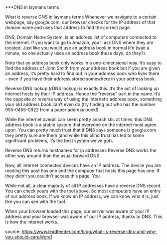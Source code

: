 ***DNS in laymans terms

What is reverse DNS in laymans terms
Whenever we navigate to a certain webpage, say google.com, our browser checks for the IP address of that domain name and uses that address to find the correct page.

DNS, Domain Name System, is an address list of computers connected to the internet. If you want to go to Amazon, you’ll ask DNS where they are located. Just like you would use an address book in normal life (wait a minute, no one actually uses an address book these days, do they?).

Note that an address book only works in a one-dimensional way. It’s easy to find the address of John Smith from your address book but if you are given an address, it’s pretty hard to find out in your address book who lives there - even if you have their address stored somewhere in your address book.

Reverse DNS lookup (rDNS lookup) is exactly this. It’s the act of looking up internet hosts by their IP address. Hence the “reverse” part in the name. It’s the opposite or reverse way of using the internet’s address book, something your old address book can’t even do (try finding out who has the number 955-0455-0922 from a paper address book!)

While the internet overall can seem pretty anarchistic at times, this DNS address book is a stable system that everyone on the internet must agree upon. You can pretty much trust that if DNS says someone is google.com they pretty sure are them (and while this blind trust has led to some significant problems, it’s the best system we’ve got).

Reverse DNS returns hostnames for ip addresses Reverse DNS works the other way around than the usual forward DNS

Now, all internet connected devices have an IP address. The device you are reading this post has one and the computer that hosts this page has one. If they didn’t you couldn’t access this page. You

While not all, a clear majority of all IP addresses have a reverse DNS record. You can check yours with the tool above. So most computers have an entry of our address book. If we know an IP address, we can know who it is, just like you can see with the tool.

When your browser loaded this page, our server was aware of your IP address and your browser was aware of our IP address, thanks to DNS. This is how the internet works.

source:
https://www.leadfeeder.com/blog/what-is-reverse-dns-and-why-you-should-care/#gref
